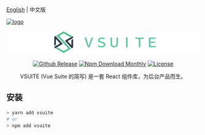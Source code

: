 [English](README.md) | 中文版

<p>
    <a href="https://github.com/vsuite"><img alt="logo" width="36" height="36" src="http://oameisqha.bkt.clouddn.com/vsuite.png?roundPic/radius/!50p" alt="the-bcflow">
    </a>
</p>

![logo](brand/logo-lang.png)

<p align="center">
  <a href="https://github.com/vsuite/vsuite"><img src="https://img.shields.io/github/release/blackcater/vsuite.svg" alt="Github Release"/></a>
  <a href="https://github.com/vsuite/vsuite"><img src="https://img.shields.io/npm/dm/vsuite.svg" alt="Npm Download Monthly"/></a>
  <a href="https://github.com/vsuite/vsuite"><img src="https://img.shields.io/github/license/vsuite/vsuite.svg" alt="License"/></a>
</p>

<p align="center">VSUITE (Vue Suite 的简写) 是一套 React 组件库，为后台产品而生。</p>

<h2>安装</h2>

```bash
> yarn add vsuite
# or
> npm add vsuite
```
